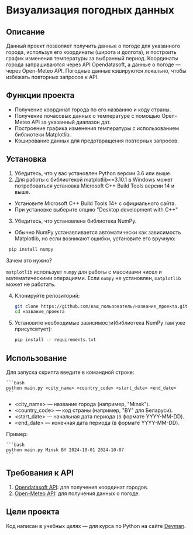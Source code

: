 # Визуализация погодных данных

## Описание

Данный проект позволяет получить данные о погоде для указанного города, используя его координаты (широта и долгота), и построить график изменения температуры за выбранный период. Координаты города запрашиваются через API Opendatasoft, а данные о погоде — через Open-Meteo API. Погодные данные кэшируются локально, чтобы избежать повторных запросов к API.

## Функции проекта

* Получение координат города по его названию и коду страны.
* Получение почасовых данных о температуре с помощью Open-Meteo API за указанный диапазон дат.
* Построение графика изменения температуры с использованием библиотеки Matplotlib.
* Кэширование данных для предотвращения повторных запросов.

## Установка

1. Убедитесь, что у вас установлен Python версии 3.6 или выше.
2. Для работы с библиотекой matplotlib==3.10.1 в Windows может потребоваться установка Microsoft C++ Build Tools версии 14 и выше.
  * Установите Microsoft C++ Build Tools 14+ с официального сайта.
  * При установке выберите опцию "Desktop development with C++"
3. Убедитесь, что установлена библиотека NumPy.
  * Обычно NumPy устанавливается автоматически как зависимость Matplotlib, но если возникают ошибки, установите его вручную:

```bash
 pip install numpy
```
Зачем это нужно?

`matplotlib` использует `numpy` для работы с массивами чисел и математическими операциями. Если `numpy` не установлен, `matplotlib` может не работать.

4. Клонируйте репозиторий:

   ```bash
   git clone https://github.com/ваш_пользователь/название_проекта.git
   cd название_проекта
   ```

4. Установите необходимые зависимости(библиотека NumPy там уже присутсвтует):

    ```bash
    pip install -r requirements.txt
    ```

## Использование

Для запуска скрипта введите в командной строке:

    ```bash
    python main.py <city_name> <country_code> <start_date> <end_date>
    ```

* <city_name> — название города (например, "Minsk").
* <country_code> — код страны (например, "BY" для Беларуси).
* <start_date> — начальная дата периода (в формате YYYY-MM-DD).
* <end_date> — конечная дата периода (в формате YYYY-MM-DD).

Пример:

    ```bash
    python main.py Minsk BY 2024-10-01 2024-10-07
    ```

## Требования к API

1. [Opendatasoft API](https://data.opendatasoft.com/api/explore/v2.1/console): для получения координат городов.
2. [Open-Meteo API](https://open-meteo.com/): для получения данных о погоде.

## Цели проекта

Код написан в учебных целях — для курса по Python на сайте [Devman](https://dvmn.org).
